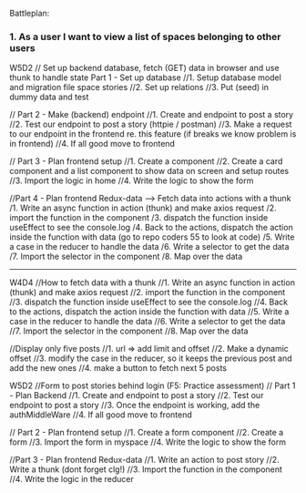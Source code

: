 Battleplan:

### 1. As a user I want to view a list of spaces belonging to other users

W5D2 // Set up backend database, fetch (GET) data in browser and use thunk to handle state
Part 1 - Set up database
//1. Setup database model and migration file space stories
//2. Set up relations
//3. Put (seed) in dummy data and test

// Part 2 - Make (backend) endpoint
//1. Create and endpoint to post a story
//2. Test our endpoint to post a story (httpie / postman)
//3. Make a request to our endpoint in the frontend re. this feature (if breaks we know problem is in frontend)
//4. If all good move to frontend

// Part 3 - Plan frontend setup
//1. Create a component
//2. Create a card component and a list component to show data on screen and setup routes
//3. Import the logic in home
//4. Write the logic to show the form

//Part 4 - Plan frontend Redux-data --> Fetch data into actions with a thunk
/1. Write an async function in action (thunk) and make axios request
/2. import the function in the component
/3. dispatch the function inside useEffect to see the console.log
/4. Back to the actions, dispatch the action inside the function with data (go to repo coders 55 to look at code)
/5. Write a case in the reducer to handle the data
/6. Write a selector to get the data
/7. Import the selector in the component
/8. Map over the data

---

W4D4 //How to fetch data with a thunk
//1. Write an async function in action (thunk) and make axios request
//2. import the function in the component
//3. dispatch the function inside useEffect to see the console.log
//4. Back to the actions, dispatch the action inside the function with data
//5. Write a case in the reducer to handle the data
//6. Write a selector to get the data
//7. Import the selector in the component
//8. Map over the data

//Display only five posts
//1. url => add limit and offset
//2. Make a dynamic offset
//3. modify the case in the reducer, so it keeps the previous post and add the new ones
//4. make a button to fetch next 5 posts

W5D2 //Form to post stories behind login (F5: Practice assessment)
// Part 1 - Plan Backend
//1. Create and endpoint to post a story
//2. Test our endpoint to post a story
//3. Once the endpoint is working, add the authMiddleWare
//4. If all good move to frontend

// Part 2 - Plan frontend setup
//1. Create a form component
//2. Create a form
//3. Import the form in myspace
//4. Write the logic to show the form

//Part 3 - Plan frontend Redux-data
//1. Write an action to post story
//2. Write a thunk (dont forget clg!)
//3. Import the function in the component
//4. Write the logic in the reducer
